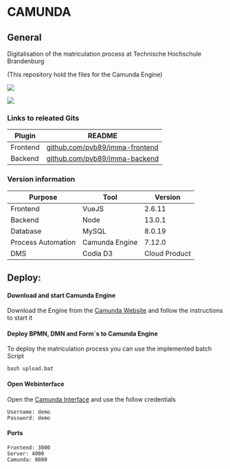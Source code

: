# CAMUNDA

## General

Digitalisation of the matriculation process at Technische Hochschule Brandenburg

(This repository hold the files for the Camunda Engine)

![](https://i.ibb.co/qdZgG3S/Architektur.jpg)

![](https://i.ibb.co/xfNzQcG/Immatrikulationsprozess.jpg)
 
### Links to releated Gits

| Plugin | README |
| ------ | ------ |
| Frontend | [github.com/pvb89/imma-frontend][frontend] |
| Backend | [github.com/pvb89/imma-backend][backend] |

### Version information
| Purpose | Tool  | Version |
| ------ | ------ | ------ |
| Frontend | VueJS | 2.6.11 |
| Backend | Node | 13.0.1 |
| Database | MySQL | 8.0.19 |
| Process Automation | Camunda Engine | 7.12.0 |
| DMS | Codia D3 | Cloud Product |

## Deploy:

#### Download and start Camunda Engine

Download the Engine from the [Camunda Website][camundaDownload] and follow the instructions to start it

#### Deploy BPMN, DMN and Form´s to Camunda Engine
To deploy the matriculation process you can use the implemented batch Script
```
bash upload.bat
```

#### Open Webinterface
Open the [Camunda Interface][camundaLogin] and use the follow credentials
```
Username: demo
Password: demo
```

#### Ports
```
Frontend: 3000
Server: 4000
Camunda: 8080
```

 [frontend]: <https://www.github.com/pvb89/imma-frontend>
 [backend]: <https://www.github.com/pvb89/imma-backend>
 [camundaLogin]: <http://localhost:8080/camunda-welcome/index.html>
 [camundaDownload]: <https://camunda.com/download/>
